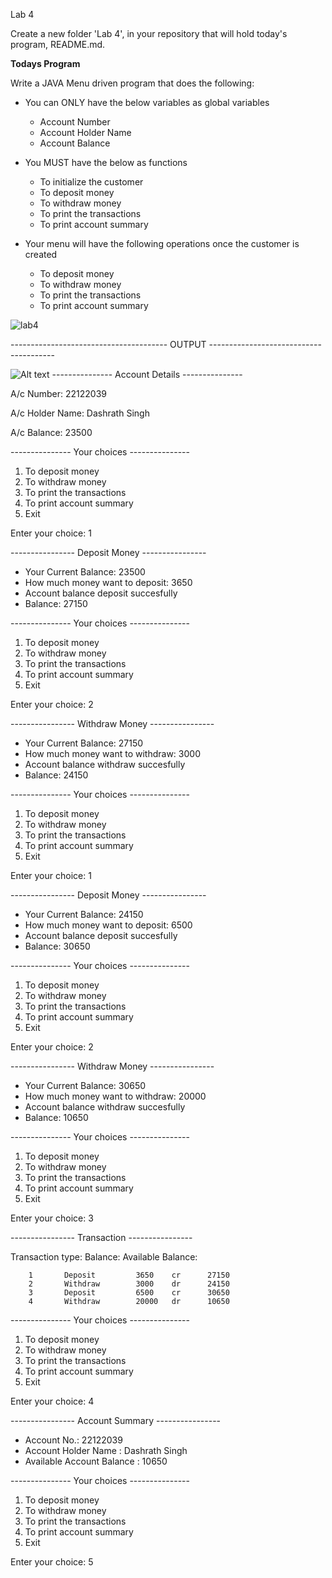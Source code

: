 Lab 4

Create a new folder 'Lab 4', in your repository that will hold today's program, README.md.

**Todays Program**

Write a JAVA Menu driven program that does the following:

- You can ONLY have the below variables as global variables
    - Account Number
    - Account Holder Name
    - Account Balance
    
- You MUST have the below as functions
    - To initialize the customer
    - To deposit money
    - To withdraw money
    - To print the transactions
    - To print account summary
    
- Your menu will have the following operations once the customer is created
    - To deposit money
    - To withdraw money
    - To print the transactions
    - To print account summary


![lab4](https://user-images.githubusercontent.com/118044162/220075463-239a77d0-c66e-4608-bf5d-02aab3dc1a0f.jpg)

--------------------------------------- OUTPUT ---------------------------------------

![Alt text](c:/Users/dashr/Downloads/lab4.jpg)
--------------- Account Details ---------------

A/c Number: 22122039

A/c Holder Name: Dashrath Singh

A/c Balance: 23500

--------------- Your choices ---------------

1. To deposit money
2. To withdraw money
3. To print the transactions
4. To print account summary
5. Exit

Enter your choice: 1

---------------- Deposit Money ----------------
- Your Current Balance: 23500
- How much money want to deposit: 3650
- Account balance deposit succesfully
- Balance: 27150

--------------- Your choices ---------------

1. To deposit money
2. To withdraw money
3. To print the transactions
4. To print account summary
5. Exit

Enter your choice: 2

---------------- Withdraw Money ----------------
- Your Current Balance: 27150
- How much money want to withdraw: 3000
- Account balance withdraw succesfully
- Balance: 24150

--------------- Your choices ---------------

1. To deposit money
2. To withdraw money
3. To print the transactions
4. To print account summary
5. Exit

Enter your choice: 1

---------------- Deposit Money ----------------
- Your Current Balance: 24150
- How much money want to deposit: 6500
- Account balance deposit succesfully
- Balance: 30650

--------------- Your choices ---------------

1. To deposit money
2. To withdraw money
3. To print the transactions
4. To print account summary
5. Exit

Enter your choice: 2

---------------- Withdraw Money ----------------
- Your Current Balance: 30650
- How much money want to withdraw: 20000
- Account balance withdraw succesfully
- Balance: 10650

--------------- Your choices ---------------

1. To deposit money
2. To withdraw money
3. To print the transactions
4. To print account summary
5. Exit


Enter your choice: 3

---------------- Transaction ----------------

Transaction     type:           Balance:        Available Balance:

        1       Deposit         3650    cr      27150        
        2       Withdraw        3000    dr      24150        
        3       Deposit         6500    cr      30650        
        4       Withdraw        20000   dr      10650
        
--------------- Your choices ---------------

1. To deposit money
2. To withdraw money
3. To print the transactions
4. To print account summary
5. Exit


Enter your choice: 4

---------------- Account Summary ----------------
 - Account No.: 22122039
 - Account Holder Name : Dashrath Singh
 - Available Account Balance : 10650

--------------- Your choices ---------------

1. To deposit money
2. To withdraw money
3. To print the transactions
4. To print account summary
5. Exit


Enter your choice: 5
